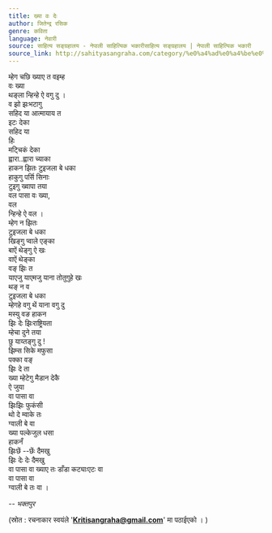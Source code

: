 ```yaml
---
title: ख्या वः देः
author: जितेन्द्र रसिक
genre: कविता
language: नेवारी
source: साहित्य सङ्ग्रहालय - नेपाली साहित्यिक भकारीसाहित्य सङ्ग्रहालय | नेपाली साहित्यिक भकारी
source_link: http://sahityasangraha.com/category/%e0%a4%ad%e0%a4%be%e0%a4%b7%e0%a4%be-%e0%a4%ad%e0%a4%be%e0%a4%b7%e0%a5%80-%e0%a4%b8%e0%a4%be%e0%a4%b9%e0%a4%bf%e0%a4%a4%e0%a5%8d%e0%a4%af/%e0%a4%a8%e0%a5%87%e0%a4%b5%e0%a4%be%e0%a4%b0%e0%a5%80-%e0%a4%b0%e0%a4%9a%e0%a4%a8%e0%a4%be/
---
```


म्हेग चछि ख्याए त वइम्ह  
वः ख्या  
थङ्ला न्हिन्हे ऐ वगु दु ।  
व झो झःभटागु  
सहिद या आत्मायाय त  
इटः देका  
सहिद या  
हिः  
मट्चिकं देका  
ह्वारा..ह्वारा च्याका  
हाकन झितः टुइजला बे धका  
हाकुगु पर्सि सिनाः  
टुइगु ख्वापा तया  
वल पासा वः ख्या,  
वल  
न्हिन्हे ऐ वल ।  
म्हेग न झितः  
टुइजला बे धका  
खिङ्गु प्वाले एङ्का  
बाऐं थेङ्गु ऐ खः  
वाऐं थेङ्का  
वङ् झिः त  
याएजु याएमजु याना तोतुगुहे खः  
थङ् न व  
टुइजला बे धका  
म्हेगहे वगु थें याना वगु दु  
मस्यु वङ हाकन  
झिः देः झिःराष्ट्रियता  
म्हेचा दुने तया  
छु याय्तङ्गु दु !  
झिम्स सिके मफुसा  
पक्का वङ्  
झिः दे ता  
ख्या म्हेटेगु मैडान देकै  
ऐ जुया  
वा पासा वा  
झिःझिः फुकंसी  
थो दे म्वाके तः  
ग्वाली बे वा  
ख्या पल्केजुल धसा  
हाकनँ  
झिःछें --छेंः दैमखु  
झिः देः देः दैमखु  
वा पासा वा ख्याए तः डाँडा कट्याःएटः वा  
वा पासा वा  
ग्वाली बे तः वा ।

*-- भक्तपुर*

(स्रोत : रचनाकार स्वयंले '**Kritisangraha@gmail.com**' मा पठाईएको । )

